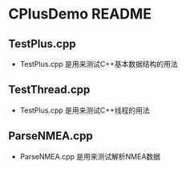 # CPlusDemo README

## TestPlus.cpp
- TestPlus.cpp 是用来测试C++基本数据结构的用法

## TestThread.cpp
- TestPlus.cpp 是用来测试C++线程的用法

## ParseNMEA.cpp
- ParseNMEA.cpp 是用来测试解析NMEA数据